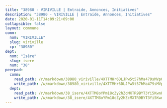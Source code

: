 ```yaml
---
title: "38980 - VIRIVILLE | Entraide, Annonces, Initiatives"
description: "38980 - VIRIVILLE | Entraide, Annonces, Initiatives"
date: 2020-01-11T14:09:21+09:00
collapsible: false
layout: commune
comm:
  nom: "VIRIVILLE"
  slug: viriville
  cp: "38980"
dept:
  nom: "Isère"
  slug: isere
  num: "38"
peerpad:
  comm:
    read_path: /r/markdown/38980_viriville/4XTTMHr6DLJPw5t57hMa479sMVpQPjRzDEKQR7WAnXVdXGXys
    write_path: /w/markdown/38980_viriville/4XTTMHr6DLJPw5t57hMa479sMVpQPjRzDEKQR7WAnXVdXGXys-K3TgTrvhiEarbhnjEPNtsNDhaaawvMWRZVg9Bq3VR8va8PMdAaUpawABX9Ygzn9xqCNwv3vMbJa2X4492dbjBPGZUtARmM7SdgVNvfwctubSbMTfrXT2gRxQn22jtyr4wSB7JE33
  dept:
    read_path: /r/markdown/38_isere/4XTTM8oYPm18cZy2hZcMXTR9BYT3Yi5KwnFvpXu1TXaRq7Q3V
    write_path: /w/markdown/38_isere/4XTTM8oYPm18cZy2hZcMXTR9BYT3Yi5KwnFvpXu1TXaRq7Q3V-K3TgUoSzs2JpJwfbzBvgU8N95mHo7JXz7NbEctNRM3EDb2iYHA4maKm3pRQwmboULLPnLFTEhRgTawPTWpmxTxKbTwDgAEzA9tUHjpudQTWdKWfdVSegAo77eCwhXTaVG7AyUZEs
---
```


